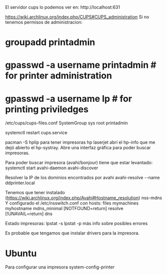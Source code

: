 El servidor cups lo podemos ver en: http://localhost:631

https://wiki.archlinux.org/index.php/CUPS#CUPS_administration
Si no tenemos permisos de administracion:
# groupadd printadmin
# gpasswd -a username printadmin       # for printer administration
# gpasswd -a username lp               # for printing priviledges


/etc/cups/cups-files.conf
SystemGroup sys root printadmin

systemctl restart cups.service

pacman -S hplip
  para tener impresoras hp laserjet
  abrí el hp-info que me dejó abierto el hp-systray. Abre una interfaz gráfica para poder buscar impresoras.



Para poder buscar impresora (avahi/bonjour) tiene que estar levantado:
systemctl start avahi-daemon
avahi-discover

Resolver la IP de los dominios encontrados por avahi
avahi-resolve --name ddprinter.local

Tenemos que tener instalado (https://wiki.archlinux.org/index.php/Avahi#Hostname_resolution)
nss-mdns
Y configurado el /etc/nsswitch.conf con
hosts: files mymachines myhostname mdns_minimal [NOTFOUND=return] resolve [!UNAVAIL=return] dns


Estado impresoras:
lpstat -s
lpstat -p
  más info sobre posibles errores


Es probable que tengamos que instalar drivers para la impresora.


# Ubuntu
Para configurar una impresora
system-config-printer
